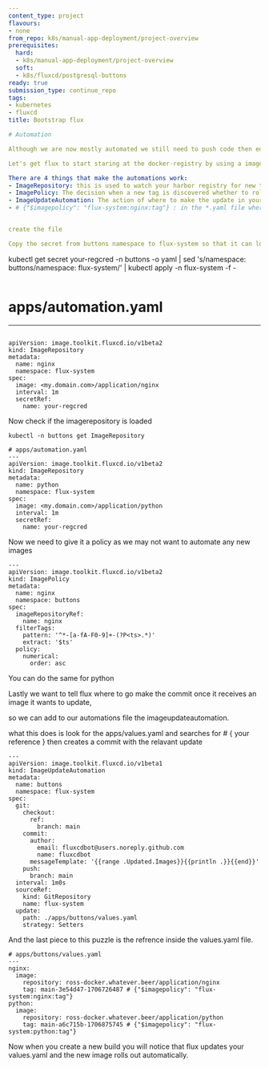 ```yaml
---
content_type: project
flavours:
- none
from_repo: k8s/manual-app-deployment/project-overview
prerequisites:
  hard:
  - k8s/manual-app-deployment/project-overview
  soft:
  - k8s/fluxcd/postgresql-buttons
ready: true
submission_type: continue_repo
tags:
- kubernetes
- fluxcd
title: Bootstrap flux

# Automation

Although we are now mostly automated we still need to push code then edit the values file to reflect the new docker tag to rollout new code, how about we automate this step

Let's get flux to start staring at the docker-registry by using a imagerepository

There are 4 things that make the automations work:
- ImageRepository: this is used to watch your harbor registry for new tags
- ImagePolicy: The decision when a new tag is discovered whether to roll them out
- ImageUpdateAutomation: The action of where to make the update in your gitrepository for the tag it discovered
- # {"$imagepolicy": "flux-system:nginx:tag"} : in the *.yaml file where you want to update the tag you need to tell flux where to make the commit.


create the file

Copy the secret from buttons namespace to flux-system so that it can log in to image registry

```
kubectl get secret your-regcred -n buttons -o yaml | sed 's/namespace: buttons/namespace: flux-system/' | kubectl apply -n flux-system -f -
```

```
# apps/automation.yaml
---
```

apiVersion: image.toolkit.fluxcd.io/v1beta2
kind: ImageRepository
metadata:
  name: nginx
  namespace: flux-system
spec:
  image: <my.domain.com>/application/nginx
  interval: 1m
  secretRef:
    name: your-regcred
```

Now check if the imagerepository is loaded

```
kubectl -n buttons get ImageRepository
```

```
# apps/automation.yaml
---
apiVersion: image.toolkit.fluxcd.io/v1beta2
kind: ImageRepository
metadata:
  name: python
  namespace: flux-system
spec:
  image: <my.domain.com>/application/python
  interval: 1m
  secretRef:
    name: your-regcred
```

Now we need to give it a policy as we may not want to automate any new images

```
---
apiVersion: image.toolkit.fluxcd.io/v1beta2
kind: ImagePolicy
metadata:
  name: nginx
  namespace: buttons
spec:
  imageRepositoryRef:
    name: nginx
  filterTags:
    pattern: '^*-[a-fA-F0-9]+-(?P<ts>.*)'
    extract: '$ts'
  policy:
    numerical:
      order: asc
```

You can do the same for python

Lastly we want to tell flux where to go make the commit once it receives an image it wants to update,

so we can add to our automations file the imageupdateautomation.

what this does is look for the apps/values.yaml and searches for # { your reference } then creates a commit with the relavant update



```
---
apiVersion: image.toolkit.fluxcd.io/v1beta1
kind: ImageUpdateAutomation
metadata:
  name: buttons
  namespace: flux-system
spec:
  git:
    checkout:
      ref:
        branch: main
    commit:
      author:
        email: fluxcdbot@users.noreply.github.com
        name: fluxcdbot
      messageTemplate: '{{range .Updated.Images}}{{println .}}{{end}}'
    push:
      branch: main
  interval: 1m0s
  sourceRef:
    kind: GitRepository
    name: flux-system
  update:
    path: ./apps/buttons/values.yaml
    strategy: Setters
```

And the last piece to this puzzle is the refrence inside the values.yaml file.

```
# apps/buttons/values.yaml
---
nginx:
  image:
    repository: ross-docker.whatever.beer/application/nginx
    tag: main-3e54d47-1706726487 # {"$imagepolicy": "flux-system:nginx:tag"}
python:
  image:
    repository: ross-docker.whatever.beer/application/python
    tag: main-a6c715b-1706875745 # {"$imagepolicy": "flux-system:python:tag"}
```

Now when you create a new build you will notice that flux updates your values.yaml and the new image rolls out automatically.